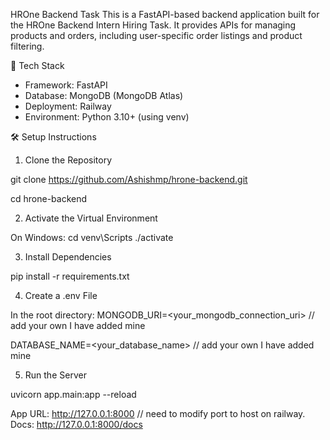 HROne Backend Task
This is a FastAPI-based backend application built for the HROne Backend Intern Hiring Task. It provides APIs for managing products and orders, including user-specific order listings and product filtering.


🚀 Tech Stack
- Framework: FastAPI
- Database: MongoDB (MongoDB Atlas)
- Deployment: Railway 
- Environment: Python 3.10+ (using venv)

  
🛠️ Setup Instructions

1. Clone the Repository

git clone https://github.com/Ashishmp/hrone-backend.git

cd hrone-backend

2. Activate the Virtual Environment

On Windows:
cd venv\Scripts
./activate


3. Install Dependencies 

pip install -r requirements.txt

4. Create a .env File

In the root directory:
MONGODB_URI=<your_mongodb_connection_uri> // add your own I have added mine

DATABASE_NAME=<your_database_name> // add your own I have added mine

5. Run the Server

uvicorn app.main:app --reload

App URL: http://127.0.0.1:8000  // need to modify port to host on railway.
Docs: http://127.0.0.1:8000/docs 
